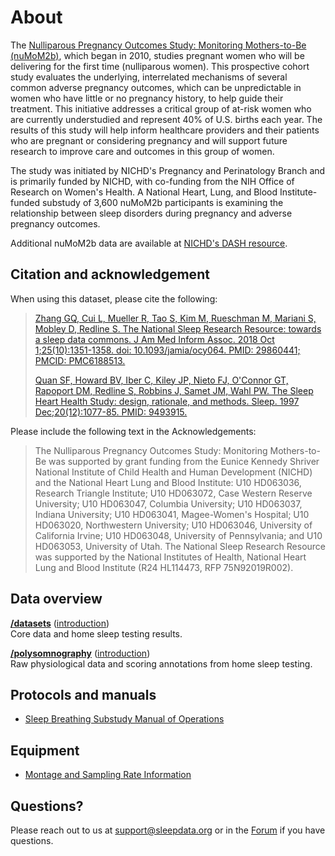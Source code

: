 # About

The [Nulliparous Pregnancy Outcomes Study: Monitoring Mothers-to-Be (nuMoM2b)](https://www.nichd.nih.gov/research/supported/nuMoM2b), which began in 2010, studies pregnant women who will be delivering for the first time (nulliparous women). This prospective cohort study evaluates the underlying, interrelated mechanisms of several common adverse pregnancy outcomes, which can be unpredictable in women who have little or no pregnancy history, to help guide their treatment. This initiative addresses a critical group of at-risk women who are currently understudied and represent 40% of U.S. births each year. The results of this study will help inform healthcare providers and their patients who are pregnant or considering pregnancy and will support future research to improve care and outcomes in this group of women.

The study was initiated by NICHD's Pregnancy and Perinatology Branch and is primarily funded by NICHD, with co-funding from the NIH Office of Research on Women's Health. A National Heart, Lung, and Blood Institute-funded substudy of 3,600 nuMoM2b participants is examining the relationship between sleep disorders during pregnancy and adverse pregnancy outcomes.

Additional nuMoM2b data are available at [NICHD's DASH resource](https://dash.nichd.nih.gov/study/226675).

## Citation and acknowledgement

When using this dataset, please cite the following:

> [Zhang GQ, Cui L, Mueller R, Tao S, Kim M, Rueschman M, Mariani S, Mobley D, Redline S. The National Sleep Research Resource: towards a sleep data commons. J Am Med Inform Assoc. 2018 Oct 1;25(10):1351-1358. doi: 10.1093/jamia/ocy064. PMID: 29860441; PMCID: PMC6188513.](https://pubmed.ncbi.nlm.nih.gov/29860441/)
>
> [Quan SF, Howard BV, Iber C, Kiley JP, Nieto FJ, O'Connor GT, Rapoport DM, Redline S, Robbins J, Samet JM, Wahl PW. The Sleep Heart Health Study: design, rationale, and methods. Sleep. 1997 Dec;20(12):1077-85. PMID: 9493915.](https://pubmed.ncbi.nlm.nih.gov/9493915/)

Please include the following text in the Acknowledgements:

> The Nulliparous Pregnancy Outcomes Study: Monitoring Mothers-to-Be was supported by grant funding from the Eunice Kennedy Shriver National Institute of Child Health and Human Development (NICHD) and the National Heart Lung and Blood Institute: U10 HD063036, Research Triangle Institute; U10 HD063072, Case Western Reserve University; U10 HD063047, Columbia University; U10 HD063037, Indiana University; U10 HD063041, Magee-Women's Hospital; U10 HD063020, Northwestern University; U10 HD063046, University of California Irvine; U10 HD063048, University of Pennsylvania; and U10 HD063053, University of Utah. The National Sleep Research Resource was supported by the National Institutes of Health, National Heart Lung and Blood Institute (R24 HL114473, RFP 75N92019R002).

## Data overview

**[/datasets](:files_path:/datasets)** ([introduction](:pages_path:/dataset-introduction.md)) <br/> Core data and home sleep testing results.

**[/polysomnography](:files_path:/polysomnography)** ([introduction](:pages_path:/polysomnography-introduction.md))<br/> Raw physiological data and scoring annotations from home sleep testing.

## Protocols and manuals

- [Sleep Breathing Substudy Manual of Operations](:files_path:/documentation/nuMoM2b-SBS-MOO.pdf)

## Equipment
- [Montage and Sampling Rate Information](:pages_path:/montage-and-sampling-rate-information.md)

## Questions?

Please reach out to us at support@sleepdata.org or in the [Forum](https://sleepdata.org/forum) if you have questions.
